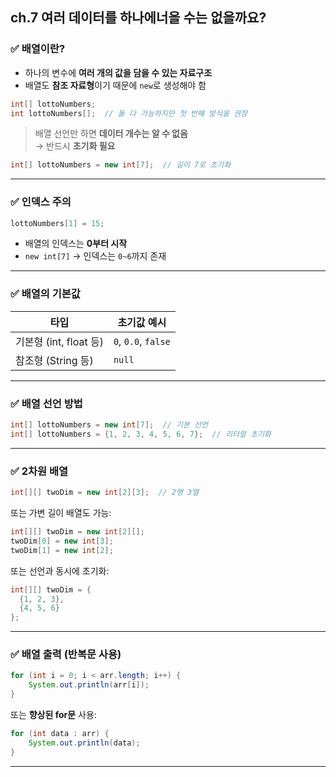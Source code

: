 ## ch.7 여러 데이터를 하나에너을 수는 없을까요?

### ✅ 배열이란?
- 하나의 변수에 **여러 개의 값을 담을 수 있는 자료구조**
- 배열도 **참조 자료형**이기 때문에 `new`로 생성해야 함

```java
int[] lottoNumbers;
int lottoNumbers[];  // 둘 다 가능하지만 첫 번째 방식을 권장
```

> 배열 선언만 하면 **데이터 개수는 알 수 없음**  
> → 반드시 **초기화 필요**

```java
int[] lottoNumbers = new int[7];  // 길이 7로 초기화
```

---

### ✅ 인덱스 주의
```java
lottoNumbers[1] = 15;
```
- 배열의 인덱스는 **0부터 시작**  
- `new int[7]` → 인덱스는 `0~6`까지 존재

---

### ✅ 배열의 기본값
| 타입 | 초기값 예시 |
|------|-------------|
| 기본형 (int, float 등) | `0`, `0.0`, `false` |
| 참조형 (String 등)     | `null` |

---

### ✅ 배열 선언 방법

```java
int[] lottoNumbers = new int[7];  // 기본 선언
int[] lottoNumbers = {1, 2, 3, 4, 5, 6, 7};  // 리터럴 초기화
```

---

### ✅ 2차원 배열

```java
int[][] twoDim = new int[2][3];  // 2행 3열
```

또는 가변 길이 배열도 가능:

```java
int[][] twoDim = new int[2][];
twoDim[0] = new int[3];
twoDim[1] = new int[2];
```

또는 선언과 동시에 초기화:

```java
int[][] twoDim = {
  {1, 2, 3},
  {4, 5, 6}
};
```

---

### ✅ 배열 출력 (반복문 사용)

```java
for (int i = 0; i < arr.length; i++) {
    System.out.println(arr[i]);
}
```

또는 **향상된 for문** 사용:

```java
for (int data : arr) {
    System.out.println(data);
}
```

---
